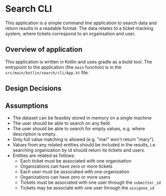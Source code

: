 # Search CLI

This application is a simple command line application to search data and return results in a readable format. The data relates to a ticket-tracking system, where tickets correspond to an organisation and user. 


## Overview of application

This application is written in Kotlin and uses gradle as a build tool. 
The entrypoint to the application (the `main` function) is in the `src/main/kotlin/search/cli/App.kt` file.


## Design Decisions


## Assumptions

- The dataset can be feasibly stored in memory on a single machine
- The user should be able to search on any field
- The user should be able to search for empty values, e.g. where description is empty.
- Only full value matching is allowed (e.g. "mar" won't return "mary").
- Values from any related entities should be included in the results, i.e. searching organization by id should return its tickets and users.
- Entities are related as follows:
    * Each ticket must be associated with one organisation
    * Organizations can have zero or more tickets
    * Each user must be associated with one organization
    * Organizations can have zero or more users
    * Tickets must be associated with one user through the `submitter_id`
    * Tickets may be associate with one user through the `assignee_id` 
